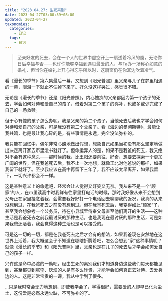 ```yaml
---
title: "2023.04.27: 生死离别"
date: 2023-04-27T03:00:59+08:00
updated: 2023-04-27
taxonomies:
  categories:
    - 日记
  tags:
    - 日记
---
```


> 至亲好友的死去，会在一个人的世界中虚空开上一扇透着冷风的窗，无论你日后幸福与否——也许你能够幸福到遇见最爱的人，与Ta办一场称心如意的婚礼，但当你在婚礼上开心得忘乎所以时，这扇窗仍在你耳边吹着冷气。

看《漫长的季节》第六集最后一幕，又想到《阳光普照》里父亲与儿子在梦里相遇的一幕，眼泪一下就止不住掉下来了。好久没这样哭过，感觉很不错。

无论是《漫长的季节》还是《阳光普照》，内心愧疚的父亲都因为第一个孩子的死去，学会如何对待和爱自己的孩子，借着对第二个孩子的弥补，也或多或少完成了自己的一场救赎。

但于心有愧的孩子怎么办呢。我是父亲的第二个孩子，当他死去后我也才学会如何对待和爱自己的父亲，可是我没有第二个父亲了。看《海边的曼彻斯特》，最能让我共鸣，也是最让我心碎的是，有些事情是永远，完全没法弥补的。

我只能在回忆中，偶尔非常心酸地做出假想，想象自己如果当初没有那么坚定地做出决定离开家去市里念书就好了。但命运弄人的是，如果不是我爸的死去，我又绝对不会有这种念头——那时候的我，比王阳还要向往、好奇，想要去探索一个更加广阔的世界，但在我爸死去后，我不止一次地想，就像王北对他爸说的那样，如果我留下就好了。至少我应该在高中再留下三年了，我不应该太早离开，如果我留下，一切兴许都会不一样。

这是某种意义上的命运吧，经常会让人觉得又好笑又无奈。我从来不是一个“顾家”的人，在市里读高中时我鲜有往家里打电话的时候，那时我好像从来不会想到父母正在家里挂念着我，会需要我好好打一个电话回去聊聊我的近况，我真的从来没想到过，在我爸死去之前没有想到过。但在我爸死去后，我变得如此“顾家”了，甚至我会想象考一个公务员，待在小县城里侍奉父母直至他们离开的生活——这种生活是我爸死去之前我最讨厌的那种生活，也是我现在最讨厌的那种生活，可是如果我爸还活着，我会觉得这种生活也是可以接受的。

可是这一切的一切，都是在我爸死去之后才会有的想法，如果我爸现在安然地在这世界上活着，我大概这会子不知道在哪瞎折腾着吧，怎么会想到“家”这种事情呢？就像《漫长的季节》和《阳光普照》里，父亲也是在儿子的死去后才学会如何爱自己的孩子一样。

兴许这是命中必渡的一劫吧，经由生死的离别我们才知道身边这些我们每天都能见到，甚至都见到腻歪、厌烦的人是有多么珍贵，才能学会如何真正去对待、去爱身边的人。这是非常宝贵的一课，我从中学到了很多。

…只是我时常会无力地想到，即使我学会了，学得很好，需要爱的人却早已化为尘土，这份爱是必然永远欠缺，不可弥补的了。


